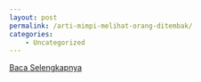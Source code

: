 ```yaml
---
layout: post
permalink: /arti-mimpi-melihat-orang-ditembak/
categories:
    - Uncategorized
---
```


[Baca Selengkapnya](/10)